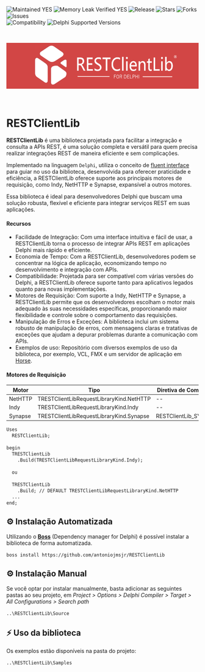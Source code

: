 ![Maintained YES](https://img.shields.io/badge/Maintained%3F-yes-green.svg?style=flat-square&color=important)
![Memory Leak Verified YES](https://img.shields.io/badge/Memory%20Leak%20Verified%3F-yes-green.svg?style=flat-square&color=important)
![Release](https://img.shields.io/github/v/release/antoniojmsjr/RESTClientLib?label=Latest%20release&style=flat-square&color=important)
![Stars](https://img.shields.io/github/stars/antoniojmsjr/RESTClientLib.svg?style=flat-square)
![Forks](https://img.shields.io/github/forks/antoniojmsjr/RESTClientLib.svg?style=flat-square)
![Issues](https://img.shields.io/github/issues/antoniojmsjr/RESTClientLib.svg?style=flat-square&color=blue)</br>
![Compatibility](https://img.shields.io/badge/Compatibility-VCL,%20Firemonkey-3db36a?style=flat-square)
![Delphi Supported Versions](https://img.shields.io/badge/Delphi%20Supported%20Versions-Seattle%20and%20higher-3db36a?style=flat-square)

</br>
<p align="center">
  <a href="https://github.com/antoniojmsjr/RESTClientLib/blob/main/Image/Logo.png">
    <img alt="IPGeolocation" height="120" width="600" src="https://github.com/antoniojmsjr/RESTClientLib/blob/main/Image/Logo.png">
  </a>
</p>
</br>

# RESTClientLib

**RESTClientLib** é uma biblioteca projetada para facilitar a integração e consulta a APIs REST, é uma solução completa e versátil para quem precisa realizar integrações REST de maneira eficiente e sem complicações.

Implementado na linguagem `Delphi`, utiliza o conceito de [fluent interface](https://en.wikipedia.org/wiki/Fluent_interface) para guiar no uso da biblioteca, desenvolvida para oferecer praticidade e eficiência, a RESTClientLib oferece suporte aos principais motores de requisição, como Indy, NetHTTP e Synapse, expansível a outros motores.

Essa biblioteca é ideal para desenvolvedores Delphi que buscam uma solução robusta, flexível e eficiente para integrar serviços REST em suas aplicações.

#### Recursos

* Facilidade de Integração: Com uma interface intuitiva e fácil de usar, a RESTClientLib torna o processo de integrar APIs REST em aplicações Delphi mais rápido e eficiente.
* Economia de Tempo: Com a RESTClientLib, desenvolvedores podem se concentrar na lógica de aplicação, economizando tempo no desenvolvimento e integração com APIs.
* Compatibilidade: Projetada para ser compatível com várias versões do Delphi, a RESTClientLib oferece suporte tanto para aplicativos legados quanto para novas implementações.
* Motores de Requisição: Com suporte a Indy, NetHTTP e Synapse, a RESTClientLib permite que os desenvolvedores escolham o motor mais adequado às suas necessidades específicas, proporcionando maior flexibilidade e controle sobre o comportamento das requisições.
* Manipulação de Erros e Exceções: A biblioteca inclui um sistema robusto de manipulação de erros, com mensagens claras e tratativas de exceções que ajudam a depurar problemas durante a comunicação com APIs.
* Exemplos de uso: Repositório com diversos exemplos de uso da biblioteca, por exemplo, VCL, FMX e um servidor de aplicação em [Horse](https://github.com/HashLoad/horse).

#### Motores de Requisição

| Motor | Tipo | Diretiva de Compilação | Site |
|---|---|---|---|
| NetHTTP | TRESTClientLibRequestLibraryKind.NetHTTP | -- |  -- | 
| Indy | TRESTClientLibRequestLibraryKind.Indy | -- | -- | 
| Synapse | TRESTClientLibRequestLibraryKind.Synapse | RESTClientLib_SYNAPSE | http://synapse.ararat.cz/doku.php/start |

```delphi
Uses
  RESTClientLib;

begin
  TRESTClientLib
    .Build(TRESTClientLibRequestLibraryKind.Indy);

  ou

  TRESTClientLib
    .Build; // DEFAULT TRESTClientLibRequestLibraryKind.NetHTTP
  ...
end;
```

## ⚙️ Instalação Automatizada

Utilizando o [**Boss**](https://github.com/HashLoad/boss/releases/latest) (Dependency manager for Delphi) é possível instalar a biblioteca de forma automatizada.

```
boss install https://github.com/antoniojmsjr/RESTClientLib
```

## ⚙️ Instalação Manual

Se você optar por instalar manualmente, basta adicionar as seguintes pastas ao seu projeto, em *Project > Options > Delphi Compiler > Target > All Configurations > Search path*

```
..\RESTClientLib\Source
```

## ⚡️ Uso da biblioteca

Os exemplos estão disponíveis na pasta do projeto:

```
..\RESTClientLib\Samples
```

